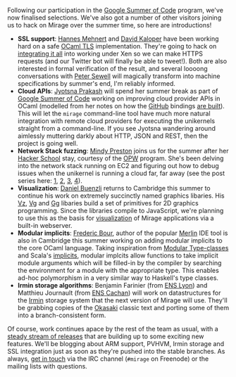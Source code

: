Following our participation in the [Google Summer of Code](https://mirage.io/blog/applying-for-gsoc2014) program, we've now finalised selections.  We've also got a number of other visitors joining us to hack on Mirage over the summer time, so here are introductions!

* **SSL support**: [Hannes Mehnert](https://github.com/hannesm) and [David Kaloper](https://github.com/pqwy) have been working hard on a safe [OCaml TLS](https://github.com/mirleft/ocaml-tls) implementation. They're going to hack on [integrating it all](https://github.com/mirage/mirage/issues/242) into working under Xen so we can make HTTPS requests (and our Twitter bot will finally be able to tweet!).  Both are also interested in formal verification of the result, and several loooong conversations with [Peter Sewell](http://www.cl.cam.ac.uk/~pes20/) will magically transform into machine specifications by summer's end, I'm reliably informed.
* **Cloud APIs**: [Jyotsna Prakash](http://1000hippos.wordpress.com/) will spend her summer break as part of [Google Summer of Code](http://www.google-melange.com/gsoc/org2/google/gsoc2014/xen_project) working on improving cloud provider APIs in OCaml (modelled from her notes on how the [GitHub](https://github.com/avsm/ocaml-github) bindings [are built](http://1000hippos.wordpress.com/2014/04/24/ocaml-github/)).  This will let the `mirage` command-line tool have much more natural integration with remote cloud providers for executing the unikernels straight from a command-line.  If you see Jyotsna wandering around aimlessly muttering darkly about HTTP, JSON and REST, then the project is going well.
* **Network Stack fuzzing**: [Mindy Preston](http://www.somerandomidiot.com/) joins us for the summer after her [Hacker School](https://www.hackerschool.com/) stay, courtesy of the [OPW](https://opw.gnome.org) program.  She's been delving into the network stack running on EC2 and figuring out how to debug issues when the unikernel is running a cloud far, far away (see the post series here: [1](http://www.somerandomidiot.com/blog/2014/03/14/its-a-mirage/), [2](http://www.somerandomidiot.com/blog/2014/03/24/advancing-toward-the-mirage/), [3](http://www.somerandomidiot.com/blog/2014/04/02/tying-the-knot/), [4](http://www.somerandomidiot.com/blog/2014/03/24/arriving-at-the-mirage/)).
* **Visualization**: [Daniel Buenzli](http://erratique.ch/contact.en) returns to Cambridge this summer to continue his work on extremely succinctly named graphics libaries.  His [Vz](https://github.com/dbuenzli/vz), [Vg](https://github.com/dbuenzli/vg) and [Gg](https://github.com/dbuenzli/gg) libaries build a set of primitives for 2D graphics programming.  Since the libraries compile to JavaScript, we're planning to use this as the basis for [visualization](http://erratique.ch/software/vg/demos/rhtmlc) of Mirage applications via a built-in webserver.
* **Modular implicits**: [Frederic Bour](https://github.com/def-lkb), author of the popular [Merlin](https://github.com/the-lambda-church/merlin) IDE tool is also in Cambridge this summer working on adding modular implicits to the core OCaml language. Taking inspiration from [Modular Type-classes](http://www.mpi-sws.org/~dreyer/papers/mtc/main-long.pdf) and Scala's [implicits](http://twitter.github.io/scala_school/advanced-types.html),  modular implcits allow functions to take implicit module arguments which will be filled-in by the compiler by searching the environment for a module with the appropriate type. This enables ad-hoc polymorphism in a very similar way to Haskell's type classes.
* **Irmin storage algorithms**: Benjamin Farinier (from [ENS Lyon](http://www.ens-lyon.eu/)) and Matthieu Journault (from [ENS Cachan](http://www.ens-cachan.fr/)) will work on datastructures for the [Irmin](https://github.com/mirage/irmin/wiki/Getting-Started) storage system that the next version of Mirage will use.  They'll be grabbing copies of the [Okasaki](http://www.amazon.co.uk/Purely-Functional-Structures-Chris-Okasaki/dp/0521663504) classic text and porting some of them into a branch-consistent form.

Of course, work continues apace by the rest of the team as usual, with a [steady stream of releases](https://mirage.io/releases) that are building up to some exciting new features.  We'll be blogging about ARM support, PVHVM, Irmin storage and SSL integration just as soon as they're pushed into the stable branches.  As always, [get in touch](https://mirage.io/community/) via the IRC channel (`#mirage` on Freenode) or the mailing lists with questions.
